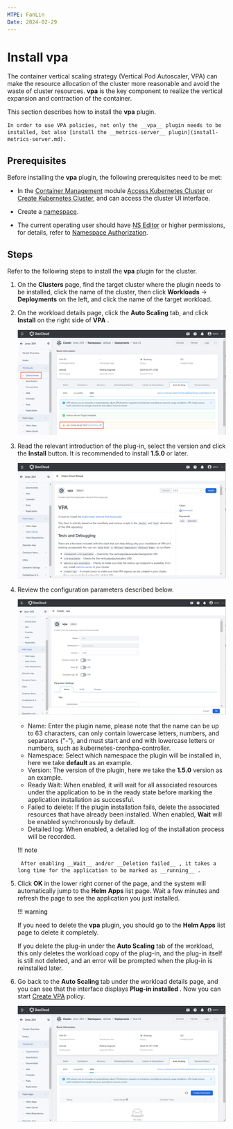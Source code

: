 ```yaml
---
MTPE: FanLin
Date: 2024-02-29
---
```


# Install vpa

The container vertical scaling strategy (Vertical Pod Autoscaler, VPA) can make the resource allocation of the cluster more reasonable and avoid the waste of cluster resources. __vpa__ is the key component to realize the vertical expansion and contraction of the container.

This section describes how to install the __vpa__ plugin.

    In order to use VPA policies, not only the __vpa__ plugin needs to be installed, but also [install the __metrics-server__ plugin](install-metrics-server.md).

## Prerequisites

Before installing the __vpa__ plugin, the following prerequisites need to be met:

- In the [Container Management](../../intro/index.md) module [Access Kubernetes Cluster](../clusters/integrate-cluster.md) or [Create Kubernetes Cluster](../clusters/create-cluster.md), and can access the cluster UI interface.

- Create a [namespace](../namespaces/createns.md).

- The current operating user should have [NS Editor](../permissions/permission-brief.md#ns-editor) or higher permissions, for details, refer to [Namespace Authorization](../namespaces/createns.md).

## Steps

Refer to the following steps to install the __vpa__ plugin for the cluster.

1. On the __Clusters__ page, find the target cluster where the plugin needs to be installed, click the name of the cluster, then click __Workloads__ -> __Deployments__ on the left, and click the name of the target workload.

2. On the workload details page, click the __Auto Scaling__ tab, and click __Install__ on the right side of __VPA__ .

    ![vpa](../images/installvpa.png)

3. Read the relevant introduction of the plug-in, select the version and click the __Install__ button. It is recommended to install __1.5.0__ or later.

    ![Install](../images/installvpa1.png)

4. Review the configuration parameters described below.

    ![Config](../images/installvpa2.png)

    - Name: Enter the plugin name, please note that the name can be up to 63 characters, can only contain lowercase letters, numbers, and separators ("-"), and must start and end with lowercase letters or numbers, such as kubernetes-cronhpa-controller.
    - Namespace: Select which namespace the plugin will be installed in, here we take __default__ as an example.
    - Version: The version of the plugin, here we take the __1.5.0__ version as an example.
    - Ready Wait: When enabled, it will wait for all associated resources under the application to be in the ready state before marking the application installation as successful.
    - Failed to delete: If the plugin installation fails, delete the associated resources that have already been installed. When enabled, __Wait__ will be enabled synchronously by default.
    - Detailed log: When enabled, a detailed log of the installation process will be recorded.

    !!! note

        After enabling __Wait__ and/or __Deletion failed__ , it takes a long time for the application to be marked as __running__ .

5. Click __OK__ in the lower right corner of the page, and the system will automatically jump to the __Helm Apps__ list page. Wait a few minutes and refresh the page to see the application you just installed.

    !!! warning

    If you need to delete the __vpa__ plugin, you should go to the __Helm Apps__ list page to delete it completely.

    If you delete the plug-in under the __Auto Scaling__ tab of the workload, this only deletes the workload copy of the plug-in, and the plug-in itself is still not deleted, and an error will be prompted when the plug-in is reinstalled later.

6. Go back to the __Auto Scaling__ tab under the workload details page, and you can see that the interface displays __Plug-in installed__ . Now you can start [Create VPA](create-vpa.md) policy.

    ![Finish Creation](../images/installvpa3.png)
